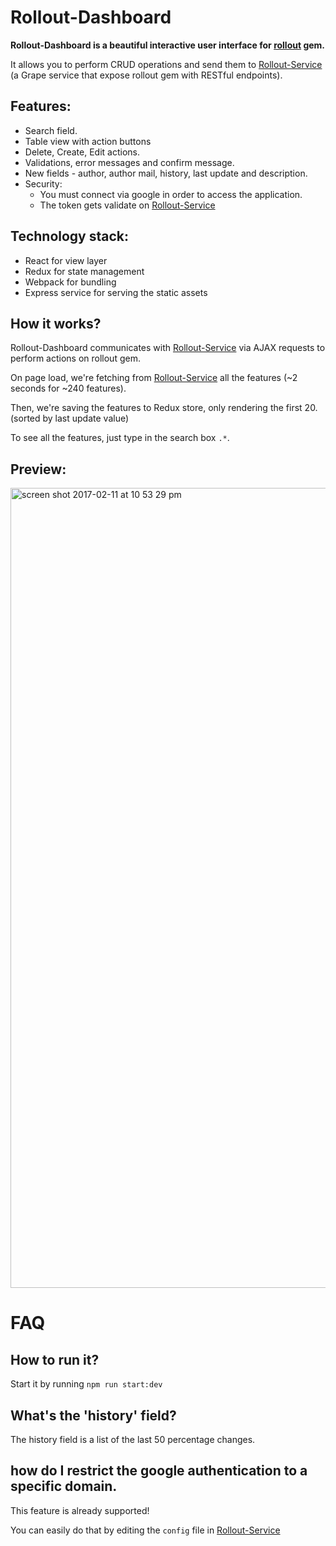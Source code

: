 # Rollout-Dashboard

**Rollout-Dashboard is a beautiful interactive user interface for [rollout](https://github.com/fetlife/rollout) gem.**

It allows you to perform CRUD operations and send them to [Rollout-Service](https://github.com/fiverr/rollout_service)  (a Grape service that expose rollout gem with RESTful endpoints). 

## Features:
 - Search field.
 - Table view with action buttons
 - Delete, Create, Edit actions.
 - Validations, error messages and confirm message.
 - New fields - author, author mail, history, last update and description.
 - Security: 
    - You must connect via google in order to access the application.
    - The token gets validate on [Rollout-Service](https://github.com/fiverr/rollout_service)
    
## Technology stack:
- React for view layer
- Redux for state management 
- Webpack for bundling
- Express service for serving the static assets

## How it works?

Rollout-Dashboard communicates with [Rollout-Service](https://github.com/fiverr/rollout_service) via AJAX requests to perform actions on rollout gem.

On page load, we're fetching from [Rollout-Service](https://github.com/fiverr/rollout_service) all the features (~2 seconds for ~240 features).

Then, we're saving the features to Redux store, only rendering the first 20. (sorted by last update value)

To see all the features, just type in the search box `.*`.

## Preview: 
<img width="1280" alt="screen shot 2017-02-11 at 10 53 29 pm" src="https://cloud.githubusercontent.com/assets/8016250/22857588/4fc5a084-f0b0-11e6-99fb-4beda0ab44d5.png">

# FAQ

## How to run it?
Start it by running `npm run start:dev`

## What's the 'history' field?

The history field is a list of the last 50 percentage changes.

##  how do I restrict the google authentication to a specific domain.

This feature is already supported!

You can easily do that by editing the `config` file in [Rollout-Service](https://github.com/fiverr/rollout_service)

